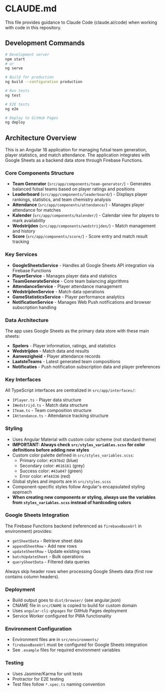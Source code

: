 # CLAUDE.md

This file provides guidance to Claude Code (claude.ai/code) when working with code in this repository.

## Development Commands

```bash
# Development server
npm start
# or
ng serve

# Build for production
ng build --configuration production

# Run tests
ng test

# E2E tests
ng e2e

# Deploy to GitHub Pages
ng deploy
```

## Architecture Overview

This is an Angular 18 application for managing futsal team generation, player statistics, and match attendance. The application integrates with Google Sheets as a backend data store through Firebase Functions.

### Core Components Structure

- **Team Generator** (`src/app/components/team-generator/`) - Generates balanced futsal teams based on player ratings and positions
- **Leaderboard** (`src/app/components/leaderboard/`) - Displays player rankings, statistics, and team chemistry analysis  
- **Attendance** (`src/app/components/attendance/`) - Manages player attendance for matches
- **Kalender** (`src/app/components/kalender/`) - Calendar view for players to mark availability
- **Wedstrijden** (`src/app/components/wedstrijden/`) - Match management and history
- **Score** (`src/app/components/score/`) - Score entry and match result tracking

### Key Services

- **GoogleSheetsService** - Handles all Google Sheets API integration via Firebase Functions
- **PlayerService** - Manages player data and statistics
- **TeamGenerateService** - Core team balancing algorithms
- **AttendanceService** - Player attendance management
- **WedstrijdenService** - Match data operations
- **GameStatisticsService** - Player performance analytics
- **NotificationService** - Manages Web Push notifications and browser subscription handling

### Data Architecture

The app uses Google Sheets as the primary data store with these main sheets:
- **Spelers** - Player information, ratings, and statistics
- **Wedstrijden** - Match data and results
- **Aanwezigheid** - Player attendance records
- **LaatsteTeams** - Latest generated team compositions
- **Notificaties** - Push notification subscription data and player preferences

### Key Interfaces

All TypeScript interfaces are centralized in `src/app/interfaces/`:
- `IPlayer.ts` - Player data structure
- `IWedstrijd.ts` - Match data structure
- `ITeam.ts` - Team composition structure
- `IAttendance.ts` - Attendance tracking structure

### Styling

- Uses Angular Material with custom color scheme (not standard theme)
- **IMPORTANT: Always check `src/styles_variables.scss` for color definitions before adding new styles**
- Custom color palette defined in `src/styles_variables.scss`:
  - Primary color: `#1976d2` (blue)
  - Secondary color: `#616161` (grey)
  - Success color: `#43a047` (green)
  - Error color: `#f44336` (red)
- Global styles and imports are in `src/styles.scss`
- Component-specific styles follow Angular's encapsulated styling approach
- **When creating new components or styling, always use the variables from `styles_variables.scss` instead of hardcoding colors**

### Google Sheets Integration

The Firebase Functions backend (referenced as `firebaseBaseUrl` in environment) provides:
- `getSheetData` - Retrieve sheet data
- `appendSheetRow` - Add new rows
- `updateSheetRow` - Update existing rows  
- `batchUpdateSheet` - Bulk operations
- `querySheetData` - Filtered data queries

Always skip header rows when processing Google Sheets data (first row contains column headers).

### Deployment

- Build output goes to `dist/browser/` (see angular.json)
- CNAME file in `src/CNAME` is copied to build for custom domain
- Uses `angular-cli-ghpages` for GitHub Pages deployment
- Service Worker configured for PWA functionality

### Environment Configuration

- Environment files are in `src/environments/`
- `firebaseBaseUrl` must be configured for Google Sheets integration
- See `.example` files for required environment variables

### Testing

- Uses Jasmine/Karma for unit tests
- Protractor for E2E testing
- Test files follow `*.spec.ts` naming convention